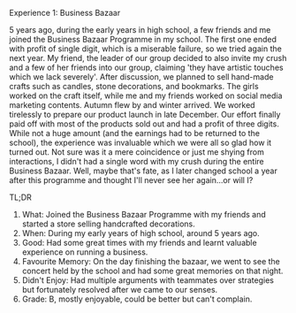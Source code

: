 Experience 1: Business Bazaar

5 years ago, during the early years in high school, a few friends and me joined the Business Bazaar Programme in my school. The first one ended with profit of single digit, which is a miserable failure, so we tried again the next year. My friend, the leader of our group decided to also invite my crush and a few of her friends into our group, claiming 'they have artistic touches which we lack severely'. 
After discussion, we planned to sell hand-made crafts such as candles, stone decorations, and bookmarks. The girls worked on the craft itself, while me and my friends worked on social media marketing contents. Autumn flew by and winter arrived. We worked tirelessly to prepare our product launch in late December. Our effort finally paid off with most of the products sold out and had a profit of three digits. While not a huge amount (and the earnings had to be returned to the school), the experience was invaluable which we were all so glad how it turned out. Not sure was it a mere coincidence or just me shying from interactions, I didn't had a single word with my crush during the entire Business Bazaar. Well, maybe that's fate, as I later changed school a year after this programme and thought I'll never see her again…or will I?

TL;DR
1. What: Joined the Business Bazaar Programme with my friends and started a store selling handcrafted decorations.
2. When: During my early years of high school, around 5 years ago. 
3. Good: Had some great times with my friends and learnt valuable experience on running a business.
4. Favourite Memory: On the day finishing the bazaar, we went to see the concert held by the school and had some great memories on that night.
5. Didn't Enjoy: Had multiple arguments with teammates over strategies but fortunately resolved after we came to our senses.
6. Grade: B, mostly enjoyable, could be better but can't complain.

